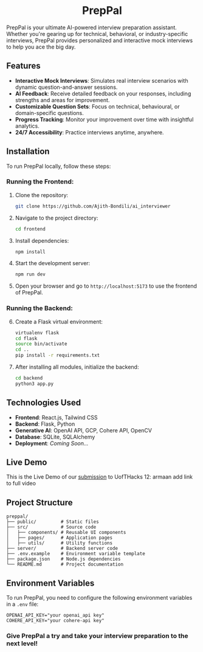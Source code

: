 <div align="center">

# PrepPal

</div>

PrepPal is your ultimate AI-powered interview preparation assistant. Whether you're gearing up for technical, behavioral, or industry-specific interviews, PrepPal provides personalized and interactive mock interviews to help you ace the big day.

## Features

- **Interactive Mock Interviews**: Simulates real interview scenarios with dynamic question-and-answer sessions.
- **AI Feedback**: Receive detailed feedback on your responses, including strengths and areas for improvement.
- **Customizable Question Sets**: Focus on technical, behavioural, or domain-specific questions.
- **Progress Tracking**: Monitor your improvement over time with insightful analytics.
- **24/7 Accessibility**: Practice interviews anytime, anywhere.


## Installation

To run PrepPal locally, follow these steps:

### Running the Frontend:

1. Clone the repository:
   ```bash
   git clone https://github.com/Ajith-Bondili/ai_interviewer
   ```

2. Navigate to the project directory:
   ```bash
   cd frontend
   ```

3. Install dependencies:
   ```bash
   npm install
   ```

4. Start the development server:
   ```bash
   npm run dev
   ```

5. Open your browser and go to `http://localhost:5173` to use the frontend of PrepPal.

### Running the Backend:

6. Create a Flask virtual environment:

   ```bash
   virtualenv flask
   cd flask
   source bin/activate
   cd ..
   pip install -r requirements.txt
   ```

7. After installing all modules, initialize the backend:

   ```bash
   cd backend
   python3 app.py
   ```

## Technologies Used

- **Frontend**: React.js, Tailwind CSS
- **Backend**: Flask, Python
- **Generative AI**: OpenAI API, GCP, Cohere API, OpenCV
- **Database**: SQLite, SQLAlchemy
- **Deployment**: _Coming Soon..._

## Live Demo
This is the Live Demo of our [submission](https://dorahacks.io/buidl/21711) to UofTHacks 12:
armaan add link to full video

## Project Structure

```plaintext
preppal/
├── public/         # Static files
├── src/            # Source code
│   ├── components/ # Reusable UI components
│   ├── pages/      # Application pages
│   ├── utils/      # Utility functions
├── server/         # Backend server code
├── .env.example    # Environment variable template
├── package.json    # Node.js dependencies
└── README.md       # Project documentation
```

## Environment Variables

To run PrepPal, you need to configure the following environment variables in a `.env` file:

```env
OPENAI_API_KEY="your openai_api key"
COHERE_API_KEY="your cohere-api key"
```

### Give PrepPal a try and take your interview preparation to the next level!
